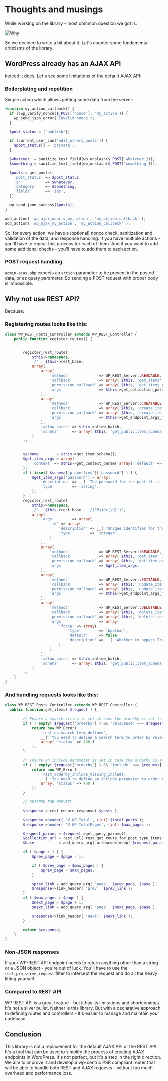 # Thoughts and musings

While working on the library - most common question we got is:

![Why](https://files.oblak.bot/but-why.gif)

So we decided to write a bit about it. Let's counter some fundamental criticisms of the library.

## WordPress already has an AJAX API

Indeed it does. Let's see some limitations of the default AJAX API:

### Boilerplating and repetition

Simple action which allows getting some data from the server:

```php
function my_action_callback() {
  if (!wp_verify_nonce($_POST['nonce'], 'my_action')) {
    wp_send_json_error('Invalid nonce');
  }

  $post_status = ['publish'];

  if (current_user_can('edit_others_posts')) {
    $post_status[] = 'private';
  }

  $whatever  = sanitize_text_field(wp_unslash($_POST['whatever']));
  $something = sanitize_text_field(wp_unslash($_POST['something']));

  $posts = get_posts([
    'post_status' => $post_status,
    's'           => $whatever,
    'category'    => $something,
    'fields'      => 'ids',
  ]);

  wp_send_json_success($posts);
}

add_action( 'wp_ajax_nopriv_my_action', 'my_action_callback' );
add_action( 'wp_ajax_my_action', 'my_action_callback' );
```

So, for every action, we have a (optional) nonce check, sanitization and validation of the data, and response handling. If you have multiple actions - you'll have to repeat this process for each of them. And if you want to add some additional checks - you'll have to add them to each action.

### POST request handling

`admin-ajax.php` expects an `action` parameter to be present in the posted data, or as query parameter. So sending a POST request with proper body is impossible.

## Why not use REST API?

Because:

### Registering routes looks like this:

```php
class WP_REST_Posts_Controller extends WP_REST_Controller {
    public function register_routes() {


        register_rest_route(
            $this->namespace,
            '/' . $this->rest_base,
            array(
                array(
                    'methods'             => WP_REST_Server::READABLE,
                    'callback'            => array( $this, 'get_items' ),
                    'permission_callback' => array( $this, 'get_items_permissions_check' ),
                    'args'                => $this->get_collection_params(),
                ),
                array(
                    'methods'             => WP_REST_Server::CREATABLE,
                    'callback'            => array( $this, 'create_item' ),
                    'permission_callback' => array( $this, 'create_item_permissions_check' ),
                    'args'                => $this->get_endpoint_args_for_item_schema( WP_REST_Server::CREATABLE ),
                ),
                'allow_batch' => $this->allow_batch,
                'schema'      => array( $this, 'get_public_item_schema' ),
            )
        );


        $schema        = $this->get_item_schema();
        $get_item_args = array(
            'context' => $this->get_context_param( array( 'default' => 'view' ) ),
        );
        if ( isset( $schema['properties']['password'] ) ) {
            $get_item_args['password'] = array(
                'description' => __( 'The password for the post if it is password protected.' ),
                'type'        => 'string',
            );
        }
        register_rest_route(
            $this->namespace,
            '/' . $this->rest_base . '/(?P<id>[\d]+)',
            array(
                'args'        => array(
                    'id' => array(
                        'description' => __( 'Unique identifier for the post.' ),
                        'type'        => 'integer',
                    ),
                ),
                array(
                    'methods'             => WP_REST_Server::READABLE,
                    'callback'            => array( $this, 'get_item' ),
                    'permission_callback' => array( $this, 'get_item_permissions_check' ),
                    'args'                => $get_item_args,
                ),
                array(
                    'methods'             => WP_REST_Server::EDITABLE,
                    'callback'            => array( $this, 'update_item' ),
                    'permission_callback' => array( $this, 'update_item_permissions_check' ),
                    'args'                => $this->get_endpoint_args_for_item_schema( WP_REST_Server::EDITABLE ),
                ),
                array(
                    'methods'             => WP_REST_Server::DELETABLE,
                    'callback'            => array( $this, 'delete_item' ),
                    'permission_callback' => array( $this, 'delete_item_permissions_check' ),
                    'args'                => array(
                        'force' => array(
                            'type'        => 'boolean',
                            'default'     => false,
                            'description' => __( 'Whether to bypass Trash and force deletion.' ),
                        ),
                    ),
                ),
                'allow_batch' => $this->allow_batch,
                'schema'      => array( $this, 'get_public_item_schema' ),
            )
        );
    }
}
```
### And handling requests looks like this:

```php
class WP_REST_Posts_Controller extends WP_REST_Controller {
  public function get_items( $request ) {

		// Ensure a search string is set in case the orderby is set to 'relevance'.
		if ( ! empty( $request['orderby'] ) && 'relevance' === $request['orderby'] && empty( $request['search'] ) ) {
			return new WP_Error(
				'rest_no_search_term_defined',
				__( 'You need to define a search term to order by relevance.' ),
				array( 'status' => 400 )
			);
		}

		// Ensure an include parameter is set in case the orderby is set to 'include'.
		if ( ! empty( $request['orderby'] ) && 'include' === $request['orderby'] && empty( $request['include'] ) ) {
			return new WP_Error(
				'rest_orderby_include_missing_include',
				__( 'You need to define an include parameter to order by include.' ),
				array( 'status' => 400 )
			);
		}

		// SNIPPED FOR BREVITY

		$response = rest_ensure_response( $posts );

		$response->header( 'X-WP-Total', (int) $total_posts );
		$response->header( 'X-WP-TotalPages', (int) $max_pages );

		$request_params = $request->get_query_params();
		$collection_url = rest_url( rest_get_route_for_post_type_items( $this->post_type ) );
		$base           = add_query_arg( urlencode_deep( $request_params ), $collection_url );

		if ( $page > 1 ) {
			$prev_page = $page - 1;

			if ( $prev_page > $max_pages ) {
				$prev_page = $max_pages;
			}

			$prev_link = add_query_arg( 'page', $prev_page, $base );
			$response->link_header( 'prev', $prev_link );
		}
		if ( $max_pages > $page ) {
			$next_page = $page + 1;
			$next_link = add_query_arg( 'page', $next_page, $base );

			$response->link_header( 'next', $next_link );
		}

		return $response;
	}
}
```
### Non-JSON responses

If your WP-REST API endpoint needs to return anything other than a string or a JSON object - you're out of luck. You'll have to use the `rest_pre_serve_request` filter to intercept the request and do all the heavy lifting yourself.

### Compared to REST API

WP REST API is a great feature - but it has its limitations and shortcomings. It's not a silver bullet. Neither is this library. But with a declarative approach to defining routes and controllers - it's easier to manage and maintain your codebase.

## Conclusion

This library is not a replacement for the default AJAX API or the REST API. It's a tool that can be used to simplify the process of creating AJAX endpoints in WordPress. It's not perfect, but it's a step in the right direction. We aim to improve it and develop a wp-centric PSR compliant router that will be able to handle both REST and AJAX requests - without too much overhead and performance loss.
